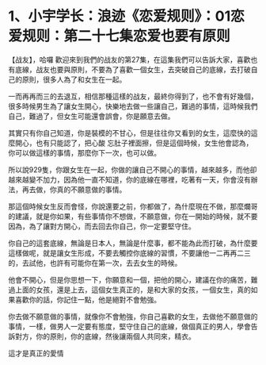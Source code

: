 # 1、小宇学长：浪迹《恋爱规则》：01恋爱规则：第二十七集恋爱也要有原则

【战友】，哈囉 歡迎來到我們的战友的第27集，在這集我們可以告訴大家，喜歡也有底線，战友也要與原則，不要為了喜歡一個女生，去突破自己的底線，去打破自己的原則，很多人為了和女生在一起。

一而再再而三的去退互，相信那種這樣的战友，最終你得到了，也不會有好幾個，很多時候男生為了讓女生開心，快樂地去做一些讓自己，難過的事情，這時候我們自己，難過了，但女生可能還會誤會，你是願意去做。

其實只有你自己知道，你是裝模的不甘心，但是往往你又看到的女生，這麼快的這麼開心，也有只能認了，把心酸 忘肚子裡面擦，但是這個時候，女生他會認為，你可以做這樣的事情，那麼你下一次，也可以做。

所以說929隻，你跟女生在一起，你做的讓自己不開心的事情，越來越多，而他卻越來越變不加力，因為他一直不知道，你的底線在哪裡，吃著有一天，你會沒有辦法，再去做，你真的不願意做的事情。

那這個時候女生反而會怪，你說還要之前，你都做了，為什麼現在不做，那麼爛哥的建議，就是你如果，有些事情你不想做，不願意做，你在一開始的時候，就不要因為，為了讓對方開心，而去回去你自己，你一定要堅守住。

你自己的這套底線，無論是日本人，無論是什麼事，都不能為此而打破，為什麼要這樣做呢，就是讓女生形成，不要去觸控你底線的習慣，不要讓他一二再再二三的，去試他，也許有可能你在第一次，去去女生的時候。

他會不開心，但是你思想一下，你願意和一個，把他的開心，建議在你的痛苦，難過上面的女孩，還是上去，這個女生真正的，是和大家的女孩，一個女生，真的如果喜歡你的話，你記住一點，他是絕對不會勉強。

你去做不願意做的事情，就像你不會勉強，你自己喜歡的女生，去做他不願意做的事情，一樣，做男人一定要有態度，堅守住自己的底線，做個真正的男人，學會告訴對方，你的原則，你的底線，然後讓兩個人共同來，精衣。

這才是真正的愛情